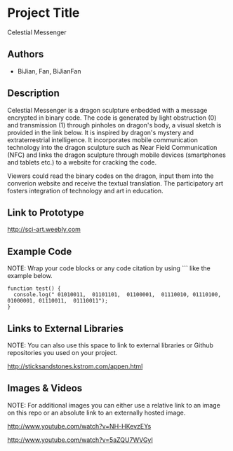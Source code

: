 # Project Title
Celestial Messenger

## Authors
- BiJian, Fan, BiJianFan

## Description
Celestial Messenger is a dragon sculpture enbedded with a message encrypted in binary code.  The code is generated by light obstruction (0) and transmission (1) through pinholes on dragon's body, a visual sketch is provided in the link below.  It is inspired by dragon's mystery and extraterrestrial intelligence.   It incorporates mobile communication technology into the dragon sculpture such as Near Field Communication (NFC) and links the dragon sculpture through mobile devices (smartphones and tablets etc.) to a website for cracking the code.

Viewers could read the binary codes on the dragon, input them into the converion website and receive the textual translation. The participatory art fosters integration of technology and art in education.


## Link to Prototype
http://sci-art.weebly.com


## Example Code
NOTE: Wrap your code blocks or any code citation by using ``` like the example below.
```
function test() {
  console.log(" 01010011,  01101101,  01100001,  01110010, 01110100, 01000001, 01110011,  01110011");
}
```
## Links to External Libraries
 NOTE: You can also use this space to link to external libraries or Github repositories you used on your project.

http://sticksandstones.kstrom.com/appen.html


## Images & Videos
NOTE: For additional images you can either use a relative link to an image on this repo or an absolute link to an externally hosted image.

http://www.youtube.com/watch?v=NH-HKevzEYs

http://www.youtube.com/watch?v=5aZQU7WVGyI

